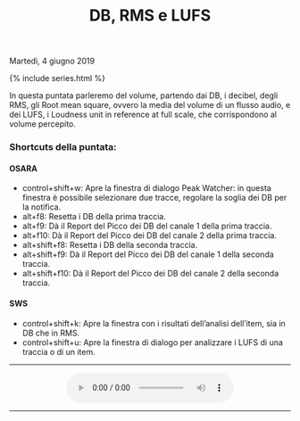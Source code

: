 ﻿---
title: DB, RMS e LUFS
layout: post
series: reapodcast
---

<footer>Martedì, 4 giugno 2019</footer>

{% include series.html %}

In questa puntata parleremo del volume, partendo dai DB, i decibel, degli RMS, gli Root mean square, ovvero la media del volume di un flusso audio, e dei LUFS, i Loudness unit in reference at full scale, che corrispondono al volume percepito.

### Shortcuts della puntata: ###

#### OSARA ####

* control+shift+w: Apre la finestra di dialogo Peak Watcher: in questa finestra è possibile selezionare due tracce, regolare la soglia dei DB per la notifica.
* alt+f8: Resetta i DB della prima traccia.
* alt+f9: Dà il Report del Picco dei DB del canale 1 della prima traccia.
* alt+f10: Dà il Report del Picco dei DB del canale 2 della prima traccia.
* alt+shift+f8: Resetta i DB della seconda traccia.
* alt+shift+f9: Dà il Report del Picco dei DB del canale 1 della seconda traccia.
* alt+shift+f10: Dà il Report del Picco dei DB del canale 2 della seconda traccia.

#### SWS ####

* control+shift+k: Apre la finestra con i risultati dell’analisi dell’item, sia in DB che in RMS.
* control+shift+u: Apre la finestra di dialogo per analizzare i LUFS di una traccia o di un item.
---

<div align="center">
<audio controls src="https://drive.google.com/uc?export=download&id=1kOyjPwHXSpgF25lXcpdhqyDVfUps-Cwz">Il browser ha l'audio disattivato.</audio>
</div>

---

